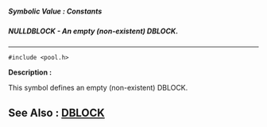 ##### Symbolic Value : Constants
##### NULLDBLOCK - An empty (non-existent) DBLOCK.
---
```
#include <pool.h>
```
**Description :**

This symbol defines an empty (non-existent) DBLOCK.

**See Also :**
[DBLOCK](/domino-c-api-docs/reference/Data/DBLOCK)
---
